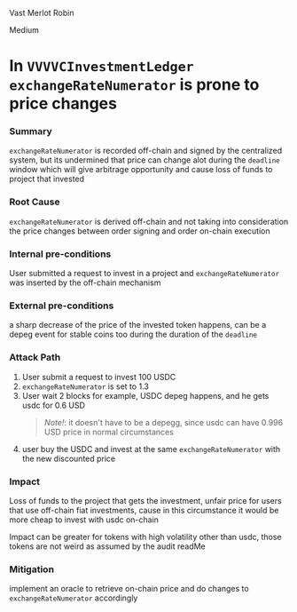 Vast Merlot Robin

Medium

# In `VVVVCInvestmentLedger` `exchangeRateNumerator` is prone to price changes

### Summary
`exchangeRateNumerator` is recorded off-chain and signed by the centralized system, but its undermined that price can change alot during the `deadline` window which will give arbitrage opportunity and cause loss of funds to project that invested


### Root Cause
`exchangeRateNumerator` is derived off-chain and not taking into consideration the price changes between order signing and order on-chain execution


### Internal pre-conditions
User submitted a request to invest in a project and `exchangeRateNumerator` was inserted by the off-chain mechanism


### External pre-conditions
a sharp decrease of the price of the invested token happens, can be a depeg event for stable coins too during the duration of the `deadline`


### Attack Path
1. User submit a request to invest 100 USDC
2. `exchangeRateNumerator` is set to 1.3
3. User wait 2 blocks for example, USDC depeg happens, and he gets usdc for 0.6 USD
   > _*Note!*_: it doesn't have to be a depegg, since usdc can have 0.996 USD price in normal circumstances
4. user buy the USDC and invest at the same `exchangeRateNumerator` with the new discounted price


### Impact
Loss of funds to the project that gets the investment, unfair price for users that use off-chain fiat investments, cause in this circumstance it would be more cheap to invest with usdc on-chain

Impact can be greater for tokens with high volatility other than usdc, those tokens are not weird as assumed by the audit readMe


### Mitigation
implement an oracle to retrieve on-chain price and do changes to  `exchangeRateNumerator` accordingly